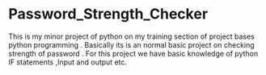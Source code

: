 # Password_Strength_Checker
This is my minor project of python on my training section of project bases python programming . Basically its is an normal basic project on checking strength of password . For this project we have basic knowledge of python IF statements ,Input and output etc.
